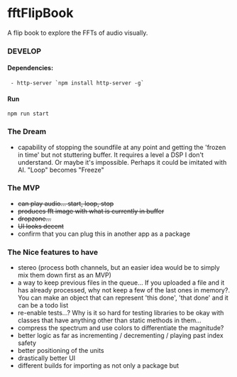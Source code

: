 # fftFlipBook
A flip book to explore the FFTs of audio visually.

### DEVELOP

#### Dependencies:
     - http-server `npm install http-server -g`

#### Run
`npm run start`

### The Dream
  - capability of stopping the soundfile at any point and getting the 'frozen in time' but not stuttering buffer. It requires a level a DSP I don't understand. Or maybe it's impossible. Perhaps it could be imitated with AI. "Loop" becomes "Freeze"

### The MVP
 - ~~can play audio... start, loop, stop~~
 - ~~produces fft image with what is currently in buffer~~
 - ~~dropzone...~~
 - ~~UI looks decent~~
 - confirm that you can plug this in another app as a package

### The Nice features to have
 - stereo (process both channels, but an easier idea would be to simply mix them down first as an MVP)
 - a way to keep previous files in the queue... If you uploaded a file and it has already processed, why not keep a few of the last ones in memory?. You can make an object that can represent 'this done', 'that done' and it can be a todo list
 - re-enable tests...? Why is it so hard for testing libraries to be okay with classes that have anything other than static methods in them...
 - compress the spectrum and use colors to differentiate the magnitude?
 - better logic as far as incrementing / decrementing / playing past index safety
 - better positioning of the units
 - drastically better UI
 - different builds for importing as not only a package but <script> tag
